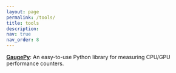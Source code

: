 ```yaml
---
layout: page
permalink: /tools/
title: tools
description:
nav: true
nav_order: 8
---
```


**[GaugePy](https://github.com/LixiangHan/GaugePy)**: An easy-to-use Python library for measuring CPU/GPU performance counters.
